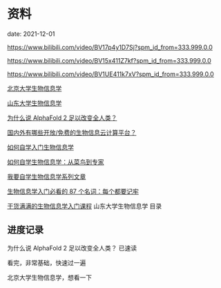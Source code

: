 # 资料

date: 2021-12-01

<https://www.bilibili.com/video/BV17p4y1D7Sj?spm_id_from=333.999.0.0>

<https://www.bilibili.com/video/BV15x411Z7kf?spm_id_from=333.999.0.0>

<https://www.bilibili.com/video/BV1UE411k7xV?spm_id_from=333.999.0.0>

[北京大学生物信息学](https://www.bilibili.com/video/BV13t411G7oh?p=62&spm_id_from=pageDriver)

[山东大学生物信息学](https://www.bilibili.com/video/BV13t411372E)

[为什么说 AlphaFold 2 足以改变全人类？](https://xw.qq.com/partner/vivoscreen/20210720A00CU7/20210720A00CU700?showComments=0&isNews=1)

[国内外有哪些开放/免费的生物信息云计算平台？](https://www.zhihu.com/question/35450366)

[如何自学入门生物信息学](https://www.zhihu.com/question/20543692)

[如何自学生物信息学：从菜鸟到专家](https://zhuanlan.zhihu.com/p/323951235)

[我要自学生物信息学系列文章](https://zhuanlan.zhihu.com/p/265349226)

[生物信息学入门必看的 87 个名词：每个都要记牢](https://zhuanlan.zhihu.com/p/262198184)

[干货满满的生物信息学入门课程](https://zhuanlan.zhihu.com/p/31697624) 山东大学生物信息学 目录

## 进度记录

为什么说 AlphaFold 2 足以改变全人类？ 已速读

看完，非常基础，快速过一遍

北京大学生物信息学，想看一下
